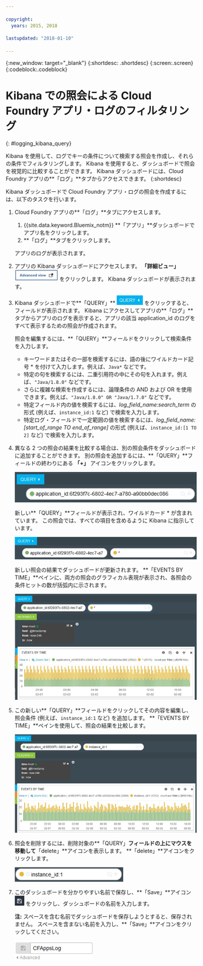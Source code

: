 ```yaml
---

copyright:
  years: 2015, 2018

lastupdated: "2018-01-10"

---
```

{:new_window: target="_blank"}
{:shortdesc: .shortdesc}
{:screen:.screen}
{:codeblock:.codeblock}


# Kibana での照会による Cloud Foundry アプリ・ログのフィルタリング
{: #logging_kibana_query}

Kibana を使用して、ログでキーの条件について検索する照会を作成し、それらの条件でフィルタリングします。 Kibana を使用すると、ダッシュボードで照会を視覚的に比較することができます。 Kibana ダッシュボードには、Cloud Foundry アプリの**「ログ」**タブからアクセスできます。 
{:shortdesc}

Kibana ダッシュボードで Cloud Foundry アプリ・ログの照会を作成するには、以下のタスクを行います。

1. Cloud Foundry アプリの**「ログ」**タブにアクセスします。 

    1. {{site.data.keyword.Bluemix_notm}} **「アプリ」**ダッシュボードでアプリ名をクリックします。
    2. **「ログ」**タブをクリックします。 
    
    アプリのログが表示されます。

2. アプリの Kibana ダッシュボードにアクセスします。 **「詳細ビュー」** ![「詳細ビュー」リンク](images/logging_advanced_view.jpg "「詳細ビュー」リンク") をクリックします。 Kibana ダッシュボードが表示されます。

3. Kibana ダッシュボードで**「QUERY」** ![「QUERY」アイコン](images/logging_query.jpg "「QUERY」アイコン") をクリックすると、フィールドが表示されます。 Kibana にアクセスしてアプリの**「ログ」**タブからアプリのログを表示すると、アプリの該当 application_id のログをすべて表示するための照会が作成されます。
	
    照会を編集するには、**「QUERY」**フィールドをクリックして検索条件を入力します。

    * キーワードまたはその一部を検索するには、語の後にワイルドカード記号 \* を付けて入力します。例えば、`Java*` などです。 
	* 特定の句を検索するには、二重引用符の中にその句を入れます。例えば、`"Java/1.8.0"` などです。
	* さらに複雑な検索を作成するには、論理条件の AND および OR を使用できます。例えば、`"Java/1.8.0" OR "Java/1.7.0"` などです。
	* 特定フィールド内の値を検索するには、*log_field_name:search_term* の形式 (例えば、`instance_id:1` など) で検索を入力します。
	* 特定ログ・フィールドで一定範囲の値を検索するには、*log_field_name:[start_of_range TO end_of_range]* の形式 (例えば、`instance_id:[1 TO 2]` など) で検索を入力します。

4. 異なる 2 つの照会の結果を比較する場合は、別の照会条件をダッシュボードに追加することができます。 別の照会を追加するには、**「QUERY」**フィールドの終わりにある **「+」** アイコンをクリックします。

    ![「QUERY」フィールド](images/logging_query_field.jpg "「QUERY」フィールド")
	
    新しい**「QUERY」**フィールドが表示され、ワイルドカード \* が含まれています。 この照会では、すべての項目を含めるように Kibana に指示しています。
	
    ![追加の「QUERY」フィールド](images/logging_additional_query_field.jpg "追加の「QUERY」フィールド")
	
    新しい照会の結果でダッシュボードが更新されます。 **「EVENTS BY TIME」**ペインに、両方の照会のグラフィカル表現が表示され、各照会の条件ヒットの数が括弧内に示されます。 
	
    ![両方の照会のグラフを表示するダッシュボード](images/logging_dashboard_queries.jpg "両方の照会のグラフを表示するダッシュボード")
	
5. この新しい**「QUERY」**フィールドをクリックしてその内容を編集し、照会条件 (例えば、`instance_id:1` など) を追加します。 **「EVENTS BY TIME」**ペインを使用して、照会の結果を比較します。

    ![両方の照会のグラフを表示するダッシュボード](images/logging_dashboard_queries2.jpg "両方の照会のグラフを表示するダッシュボード")

6. 照会を削除するには、削除対象の**「QUERY」**フィールドの上にマウスを移動して**「delete」**アイコンを表示します。 **「delete」**アイコンをクリックします。

    ![delete アイコンを含む「QUERY」フィールド](images/logging_delete_query.jpg "delete アイコンを含む「QUERY」フィールド")

7. このダッシュボードを分かりやすい名前で保存し、**「Save」**アイコン ![「Save」アイコン](images/logging_save.jpg "「Save」アイコン") をクリックし、ダッシュボードの名前を入力します。 

    **注:** スペースを含む名前でダッシュボードを保存しようとすると、保存されません。 スペースを含まない名前を入力し、**「Save」**アイコンをクリックしてください。

    ![ダッシュボード名の保存](images/logging_save_dashboard.jpg "ダッシュボード名の保存")


